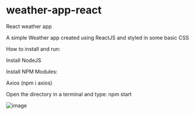 # weather-app-react
 React weather app
 
A simple Weather app created using ReactJS and styled in some basic CSS


How to install and run:

Install NodeJS

Install NPM Modules:

Axios (npm i axios)

Open the directory in a terminal and type: npm start

![image](https://user-images.githubusercontent.com/75065962/205111526-c9cde0fc-0123-4af0-a13b-19180b6e0213.png)
